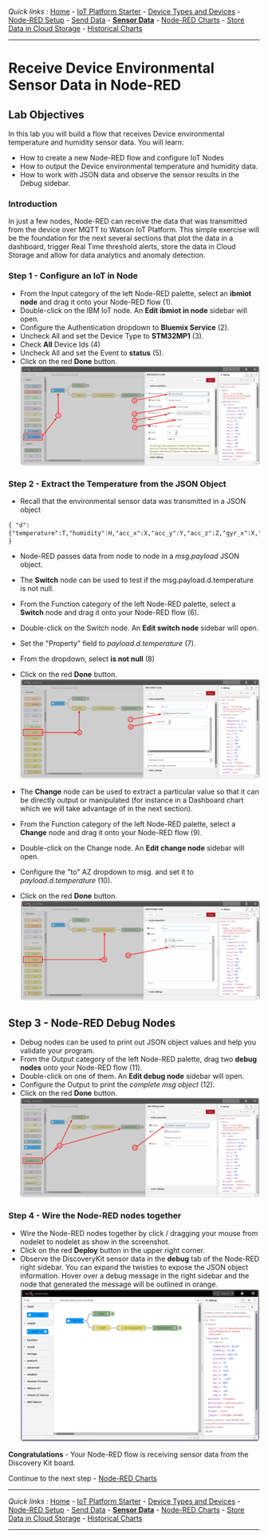 *Quick links :*
[Home](/README.md) - [IoT Platform Starter](CREATEIOTP.md) - [Device Types and Devices](DISCOVERYDEVICE.md) - [Node-RED Setup](NODERED.md) - [Send Data](SENDEDGE.md) - [**Sensor Data**](DISCOVERYIOTDATA.md) - [Node-RED Charts](DASHBOARD.md) - [Store Data in Cloud Storage](CLOUDANT.md) - [Historical Charts](HISTORY.md)
***

# Receive Device Environmental Sensor Data in Node-RED

## Lab Objectives

In this lab you will build a flow that receives Device environmental temperature and humidity sensor data.  You will learn:

- How to create a new Node-RED flow and configure IoT Nodes
- How to output the Device environmental temperature and humidity data.
- How to work with JSON data and observe the sensor results in the Debug sidebar.

### Introduction

In just a few nodes, Node-RED can receive the data that was transmitted from the device over MQTT to Watson IoT Platform.  This simple exercise will be the foundation for the next several sections that plot the data in a dashboard, trigger Real Time threshold alerts, store the data in Cloud Storage and allow for data analytics and anomaly detection.

### Step 1 - Configure an IoT in Node

- From the Input category of the left Node-RED palette, select an **ibmiot node** and drag it onto your Node-RED flow (1).
- Double-click on the IBM IoT node. An **Edit ibmiot in node** sidebar will open.
- Configure the Authentication dropdown to **Bluemix Service** (2).
- Uncheck All and set the Device Type to **STM32MP1** (3).
- Check **All** Device Ids (4)
- Uncheck All and set the Event to **status** (5).
- Click on the red **Done** button.
 ![Receive DiscoveryKit Data](/screenshots/DiscoveryKit-ReceiveData-IoTnode.png)

### Step 2 - Extract the Temperature from the JSON Object

- Recall that the environmental sensor data was transmitted in a JSON object

 ```
 { "d": {"temperature":T,"humidity":H,"acc_x":X,"acc_y":Y,"acc_z":Z,"gyr_x":X,"gyr_y":Y,"gyr_z":Z,"mag_x":X,"mag_y":Y,"mag_z":Z} }
 ```

- Node-RED passes data from node to node in a *msg.payload* JSON object.
- The **Switch** node can be used to test if the msg.payload.d.temperature is not null.
- From the Function category of the left Node-RED palette, select a **Switch** node and drag it onto your Node-RED flow (6).
- Double-click on the Switch node. An **Edit switch node** sidebar will open.
- Set the "Property" field to *payload.d.temperature* (7).
- From the dropdown, select **is not null** (8)
- Click on the red **Done** button.
 ![Receive DiscoveryKit Data](/screenshots/DiscoveryKit-ReceiveData-Switchnode.png)

- The **Change** node can be used to extract a particular value so that it can be directly output or manipulated (for instance in a Dashboard chart which we will take advantage of in the next section).
- From the Function category of the left Node-RED palette, select a **Change** node and drag it onto your Node-RED flow (9).
- Double-click on the Change node. An **Edit change node** sidebar will open.
- Configure the "to" AZ dropdown to msg. and set it to *payload.d.temperature* (10).
- Click on the red **Done** button.
 ![Receive DiscoveryKit Data](/screenshots/DiscoveryKit-ReceiveData-Changenode.png)

## Step 3 - Node-RED Debug Nodes

- Debug nodes can be used to print out JSON object values and help you validate your program.
- From the Output category of the left Node-RED palette, drag two **debug nodes** onto your Node-RED flow (11).
- Double-click on one of them. An **Edit debug node** sidebar will open.
- Configure the Output to print the *complete msg object* (12).
- Click on the red **Done** button.
 ![Receive DiscoveryKit Data](/screenshots/DiscoveryKit-ReceiveData-Debugnode.png)

### Step 4 - Wire the Node-RED nodes together

- Wire the Node-RED nodes together by click / dragging your mouse from nodelet to nodelet as show in the screenshot.
- Click on the red **Deploy** button in the upper right corner.
- Observe the DiscoveryKit sensor data in the **debug** tab of the Node-RED right sidebar.  You can expand the twisties to expose the JSON object information. Hover over a debug message in the right sidebar and the node that generated the message will be outlined in orange.
  ![Receive DiscoveryKit Data](/screenshots/DiscoveryKit-ReceiveData-Deploy.png)

**Congratulations** - Your Node-RED flow is receiving sensor data from the Discovery Kit board.

Continue to the next step - [Node-RED Charts](DASHBOARD.md)
***
*Quick links :*
[Home](/README.md) - [IoT Platform Starter](CREATEIOTP.md) - [Device Types and Devices](DISCOVERYDEVICE.md) - [Node-RED Setup](NODERED.md) - [Send Data](SENDEDGE.md) - [**Sensor Data**](DISCOVERYIOTDATA.md) - [Node-RED Charts](DASHBOARD.md) - [Store Data in Cloud Storage](CLOUDANT.md) - [Historical Charts](HISTORY.md)
***
